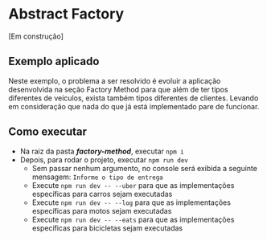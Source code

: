 # Abstract Factory 

[Em construção]

## Exemplo aplicado

Neste exemplo, o problema a ser resolvido é evoluir a aplicação desenvolvida na seção Factory Method para que além de ter tipos diferentes de veículos, exista também tipos diferentes de clientes. Levando em consideração que nada do que já está implementado pare de funcionar.

## Como executar

* Na raiz da pasta ***factory-method***, executar `npm i`
* Depois, para rodar o projeto, executar `npm run dev`
    * Sem passar nenhum argumento, no console será exibida a seguinte mensagem: `Informe o tipo de entrega`
    * Execute `npm run dev -- --uber` para que as implementações específicas para carros sejam executadas
    * Execute `npm run dev -- --log` para que as implementações específicas para motos sejam executadas
    * Execute `npm run dev -- --eats` para que as implementações específicas para bicicletas sejam executadas